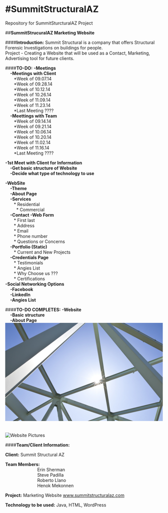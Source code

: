 #**SummitStructuralAZ**
===============
Repository for SummitSturcturalAZ Project

##**SummitStrucuralAZ Marketing Website**

####**Introduction:**
Summit Structural is a company that offers Structural Forensic Investigations on buildings for people.  
Project - Creating a Website that will be used as a Contact, Marketing, Advertising tool for future clients.

####**TO-DO:**
**-Meetings**<br/>
&nbsp;&nbsp;&nbsp; **-Meetings with Client**<br/>
&nbsp;&nbsp;&nbsp;&nbsp;&nbsp;&nbsp;	*Week of 09.07.14<br/>
&nbsp;&nbsp;&nbsp;&nbsp;&nbsp;&nbsp;	*Week of 09.28.14<br/>
&nbsp;&nbsp;&nbsp;&nbsp;&nbsp;&nbsp;	*Week of 10.12.14<br/>
&nbsp;&nbsp;&nbsp;&nbsp;&nbsp;&nbsp;	*Week of 10.26.14<br/>
&nbsp;&nbsp;&nbsp;&nbsp;&nbsp;&nbsp;	*Week of 11.09.14<br/>
&nbsp;&nbsp;&nbsp;&nbsp;&nbsp;&nbsp;	*Week of 11.23.14<br/>
&nbsp;&nbsp;&nbsp;&nbsp;&nbsp;&nbsp;	*Last Meeting ????<br/>
&nbsp;&nbsp;&nbsp; **-Meettings with Team**<br/>
&nbsp;&nbsp;&nbsp;&nbsp;&nbsp;&nbsp;	*Week of 09.14.14<br/>
&nbsp;&nbsp;&nbsp;&nbsp;&nbsp;&nbsp;	*Week of 09.21.14<br/>
&nbsp;&nbsp;&nbsp;&nbsp;&nbsp;&nbsp;	*Week of 10.06.14<br/>
&nbsp;&nbsp;&nbsp;&nbsp;&nbsp;&nbsp;	*Week of 10.20.14<br/>
&nbsp;&nbsp;&nbsp;&nbsp;&nbsp;&nbsp;	*Week of 11.02.14<br/>
&nbsp;&nbsp;&nbsp;&nbsp;&nbsp;&nbsp;	*Week of 11.16.14<br/>
&nbsp;&nbsp;&nbsp;&nbsp;&nbsp;&nbsp;	*Last Meeting ????<br/>

**-1st Meet with Client for Information**<br/>
&nbsp;&nbsp;&nbsp;	**-Get basic structure of Website**<br/>
&nbsp;&nbsp;&nbsp;	**-Decide what type of technology to use**<br/>
	
**-WebSite**<br/>
&nbsp;&nbsp;&nbsp;	**-Theme**<br/>
&nbsp;&nbsp;&nbsp;	**-About Page**<br/>
&nbsp;&nbsp;&nbsp;	**-Services**<br/>
&nbsp;&nbsp;&nbsp;&nbsp;&nbsp;&nbsp;		* Residential<br/>  
&nbsp;&nbsp;&nbsp;&nbsp;&nbsp;&nbsp;		* Commercial<br/> 
&nbsp;&nbsp;&nbsp;	**-Contact -Web Form**<br/>
&nbsp;&nbsp;&nbsp;&nbsp;&nbsp;&nbsp;		* First last<br/>
&nbsp;&nbsp;&nbsp;&nbsp;&nbsp;&nbsp;		* Address<br/>
&nbsp;&nbsp;&nbsp;&nbsp;&nbsp;&nbsp;		* Email<br/>
&nbsp;&nbsp;&nbsp;&nbsp;&nbsp;&nbsp;		* Phone number<br/>
&nbsp;&nbsp;&nbsp;&nbsp;&nbsp;&nbsp;		* Questions or Concerns<br/>
&nbsp;&nbsp;&nbsp;	**-Portfolio (Static)**<br/>
&nbsp;&nbsp;&nbsp;&nbsp;&nbsp;&nbsp;		* Current and New Projects<br/>
&nbsp;&nbsp;&nbsp;	**-Credentials Page**<br/>
&nbsp;&nbsp;&nbsp;&nbsp;&nbsp;&nbsp;		* Testimonials <br/>
&nbsp;&nbsp;&nbsp;&nbsp;&nbsp;&nbsp;		* Angies List <br/>
&nbsp;&nbsp;&nbsp;&nbsp;&nbsp;&nbsp;		* Why Choose us ???  <br/>
&nbsp;&nbsp;&nbsp;&nbsp;&nbsp;&nbsp;		* Certifications<br/>
**-Social Networking Options**	<br/>
&nbsp;&nbsp;&nbsp;  **-Facebook**<br/>
&nbsp;&nbsp;&nbsp;  **-LinkedIn**<br/>
&nbsp;&nbsp;&nbsp;  **-Angies List**<br/>


####**TO-DO COMPLETES:**
**-Website**<br/>
&nbsp;&nbsp;&nbsp;  **-Basic structure**<br/>
&nbsp;&nbsp;&nbsp;  **-About Page**<br/>
	![Website Pictures](Structural-Engineering.jpg)
	<br/>
	<br/>
	<br/>
	![Website Pictures](Third.png)


####**Team/Client Information:**

**Client:** Summit Structural AZ

**Team Members:**<br/>
&nbsp;&nbsp;&nbsp;&nbsp;&nbsp;&nbsp;&nbsp;&nbsp;&nbsp;&nbsp;&nbsp;&nbsp;&nbsp;&nbsp;&nbsp;&nbsp;&nbsp;&nbsp;&nbsp;&nbsp;&nbsp;&nbsp;&nbsp;&nbsp;&nbsp; Erin Sherman<br/>
&nbsp;&nbsp;&nbsp;&nbsp;&nbsp;&nbsp;&nbsp;&nbsp;&nbsp;&nbsp;&nbsp;&nbsp;&nbsp;&nbsp;&nbsp;&nbsp;&nbsp;&nbsp;&nbsp;&nbsp;&nbsp;&nbsp;&nbsp;&nbsp;&nbsp; Steve Padilla <br/>
&nbsp;&nbsp;&nbsp;&nbsp;&nbsp;&nbsp;&nbsp;&nbsp;&nbsp;&nbsp;&nbsp;&nbsp;&nbsp;&nbsp;&nbsp;&nbsp;&nbsp;&nbsp;&nbsp;&nbsp;&nbsp;&nbsp;&nbsp;&nbsp;&nbsp; Roberto Llano<br/>
&nbsp;&nbsp;&nbsp;&nbsp;&nbsp;&nbsp;&nbsp;&nbsp;&nbsp;&nbsp;&nbsp;&nbsp;&nbsp;&nbsp;&nbsp;&nbsp;&nbsp;&nbsp;&nbsp;&nbsp;&nbsp;&nbsp;&nbsp;&nbsp;&nbsp; Henok Mekonnen<br/>

**Project:** Marketing Website
              www.summitstructuralaz.com

**Technology to be used:** Java, HTML, WordPress
